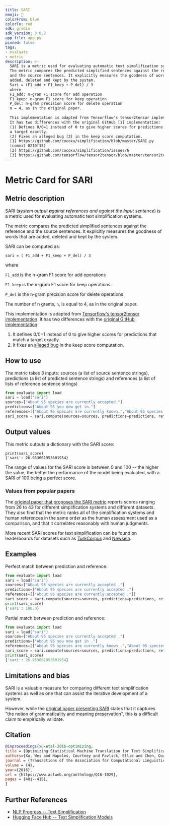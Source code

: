 ```yaml
---
title: SARI
emoji: 🤗 
colorFrom: blue
colorTo: red
sdk: gradio
sdk_version: 3.0.2
app_file: app.py
pinned: false
tags:
- evaluate
- metric
description: >-
  SARI is a metric used for evaluating automatic text simplification systems.
  The metric compares the predicted simplified sentences against the reference
  and the source sentences. It explicitly measures the goodness of words that are
  added, deleted and kept by the system.
  Sari = (F1_add + F1_keep + P_del) / 3
  where
  F1_add: n-gram F1 score for add operation
  F1_keep: n-gram F1 score for keep operation
  P_del: n-gram precision score for delete operation
  n = 4, as in the original paper.
  
  This implementation is adapted from Tensorflow's tensor2tensor implementation [3].
  It has two differences with the original GitHub [1] implementation:
  (1) Defines 0/0=1 instead of 0 to give higher scores for predictions that match
  a target exactly.
  (2) Fixes an alleged bug [2] in the keep score computation.
  [1] https://github.com/cocoxu/simplification/blob/master/SARI.py
  (commit 0210f15)
  [2] https://github.com/cocoxu/simplification/issues/6
  [3] https://github.com/tensorflow/tensor2tensor/blob/master/tensor2tensor/utils/sari_hook.py
---
```


# Metric Card for SARI


## Metric description
SARI (***s**ystem output **a**gainst **r**eferences and against the **i**nput sentence*) is a metric used for evaluating automatic text simplification systems. 

The metric compares the predicted simplified sentences against the reference and the source sentences. It explicitly measures the goodness of words that are added, deleted and kept by the system. 

SARI can be computed as:

`sari = ( F1_add + F1_keep + P_del) / 3`

where 

`F1_add` is the n-gram F1 score for add operations

`F1_keep` is the n-gram F1 score for keep operations 

`P_del` is the n-gram precision score for delete operations

The number of n grams, `n`, is equal to 4, as in the original paper. 

This implementation is adapted from [Tensorflow's tensor2tensor implementation](https://github.com/tensorflow/tensor2tensor/blob/master/tensor2tensor/utils/sari_hook.py).
It has two differences with the [original GitHub implementation](https://github.com/cocoxu/simplification/blob/master/SARI.py):

1) It defines 0/0=1 instead of 0 to give higher scores for predictions that match a target exactly.
2) It fixes an [alleged bug](https://github.com/cocoxu/simplification/issues/6) in the keep score computation.



## How to use 

The metric takes 3 inputs: sources (a list of source sentence strings), predictions (a list of predicted sentence strings) and references (a list of lists of reference sentence strings)

```python
from evaluate import load
sari = load("sari")
sources=["About 95 species are currently accepted."]
predictions=["About 95 you now get in."]
references=[["About 95 species are currently known.","About 95 species are now accepted.","95 species are now accepted."]]
sari_score = sari.compute(sources=sources, predictions=predictions, references=references)
```
## Output values

This metric outputs a dictionary with the SARI score:

```
print(sari_score)
{'sari': 26.953601953601954}
```

The range of values for the SARI score is between 0 and 100 -- the higher the value, the better the performance of the model being evaluated, with a SARI of 100 being a perfect score.

### Values from popular papers

The [original paper that proposes the SARI metric](https://aclanthology.org/Q16-1029.pdf) reports scores ranging from 26 to 43 for different simplification systems and different datasets. They also find that the metric ranks all of the simplification systems and human references in the same order as the human assessment used as a comparison, and that it correlates reasonably with human judgments.

More recent SARI scores for text simplification can be found on leaderboards for datasets such as [TurkCorpus](https://paperswithcode.com/sota/text-simplification-on-turkcorpus) and [Newsela](https://paperswithcode.com/sota/text-simplification-on-newsela).

## Examples 

Perfect match between prediction and reference:

```python
from evaluate import load
sari = load("sari")
sources=["About 95 species are currently accepted ."]
predictions=["About 95 species are currently accepted ."]
references=[["About 95 species are currently accepted ."]]
sari_score = sari.compute(sources=sources, predictions=predictions, references=references)
print(sari_score)
{'sari': 100.0}
```

Partial match between prediction and reference:

```python
from evaluate import load
sari = load("sari")
sources=["About 95 species are currently accepted ."]
predictions=["About 95 you now get in ."]
references=[["About 95 species are currently known .","About 95 species are now accepted .","95 species are now accepted ."]]
sari_score = sari.compute(sources=sources, predictions=predictions, references=references)
print(sari_score)
{'sari': 26.953601953601954}
```

## Limitations and bias

SARI is a valuable measure for comparing different text simplification systems as well as one that can assist the iterative development of a system. 

However, while the [original paper presenting SARI](https://aclanthology.org/Q16-1029.pdf) states that it captures "the notion of grammaticality and meaning preservation", this is a difficult claim to empirically validate.

## Citation

```bibtex
@inproceedings{xu-etal-2016-optimizing,
title = {Optimizing Statistical Machine Translation for Text Simplification},
authors={Xu, Wei and Napoles, Courtney and Pavlick, Ellie and Chen, Quanze and Callison-Burch, Chris},
journal = {Transactions of the Association for Computational Linguistics},
volume = {4},
year={2016},
url = {https://www.aclweb.org/anthology/Q16-1029},
pages = {401--415},
}
```

## Further References 

- [NLP Progress -- Text Simplification](http://nlpprogress.com/english/simplification.html)
- [Hugging Face Hub -- Text Simplification Models](https://huggingface.co/datasets?filter=task_ids:text-simplification)
